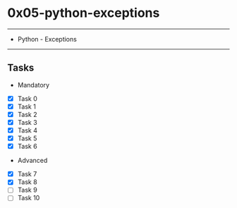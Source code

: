 # 0x05-python-exceptions
---
* Python - Exceptions
---
## Tasks
* Mandatory
- [x] Task 0
- [x] Task 1
- [x] Task 2
- [x] Task 3
- [x] Task 4
- [x] Task 5
- [x] Task 6
* Advanced
- [x] Task 7
- [x] Task 8
- [ ] Task 9
- [ ] Task 10
